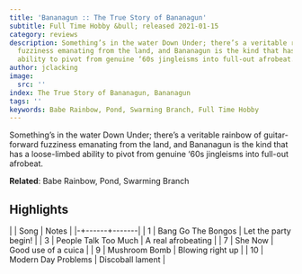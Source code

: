 ```yaml
---
title: 'Bananagun :: The True Story of Bananagun'
subtitle: Full Time Hobby &bull; released 2021-01-15
category: reviews
description: Something’s in the water Down Under; there’s a veritable rainbow of guitar-forward
  fuzziness emanating from the land, and Bananagun is the kind that has a loose-limbed
  ability to pivot from genuine ‘60s jingleisms into full-out afrobeat.
author: jclacking
image:
  src: ''
index: The True Story of Bananagun, Bananagun
tags: ''
keywords: Babe Rainbow, Pond, Swarming Branch, Full Time Hobby
---
```

Something’s in the water Down Under; there’s a veritable rainbow of guitar-forward fuzziness emanating from the land, and Bananagun is the kind that has a loose-limbed ability to pivot from genuine ‘60s jingleisms into full-out afrobeat.<!--more-->

**Related**: Babe Rainbow, Pond, Swarming Branch

## Highlights

| | Song | Notes |
|-+------+-------|
| 1 | Bang Go The Bongos | Let the party begin! |
| 3 | People Talk Too Much | A real afrobeating |
| 7 | She Now | Good use of a cuica |
| 9 | Mushroom Bomb | Blowing right up |
| 10 | Modern Day Problems | Discoball lament |

